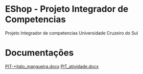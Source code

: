 # EShop - Projeto Integrador de Competencias

Projeto Integrador de competencias Universidade Cruzeiro do Sul

# Documentações

[PIT-+italo_mangueira.docx](https://github.com/user-attachments/files/17939089/PIT-%2Bitalo_mangueira.docx)
[PIT_atividade.docx](https://github.com/user-attachments/files/17939093/PIT_atividade.docx)
